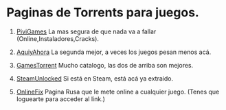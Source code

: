 # **Paginas de Torrents para juegos.**

1) [PiviGames](https://pivigames.blog/) La mas segura de que nada va a fallar (Online,Instaladores,Cracks).

2) [AquiyAhora](https://www.aquiyahorajuegos.net) La segunda mejor, a veces los juegos pesan menos acá.

3) [GamesTorrent](https://www.gamestorrents.fm/juegos-pc/) Mucho catalogo, las dos de arriba son mejores.

4) [SteamUnlocked](https://steamunlocked.net/) Si está en Steam, está acá ya extraido.

6) [OnlineFix](https://online-fix.me/) Pagina Rusa que le mete online a cualquier juego. (Tenes que loguearte para acceder al link.)
